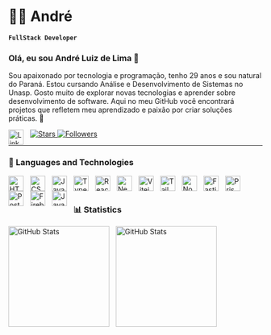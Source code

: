 # 👨‍💻 André

**`FullStack Developer`** 

### Olá, eu sou André Luiz de Lima 👋

Sou apaixonado por tecnologia e programação, tenho 29 anos e sou natural do Paraná. Estou cursando Análise e Desenvolvimento de Sistemas no Unasp. Gosto muito de explorar novas tecnologias e aprender sobre desenvolvimento de software. Aqui no meu GitHub você encontrará projetos que refletem meu aprendizado e paixão por criar soluções práticas. 🚀

<p align="left"> 
    <a href="https://www.linkedin.com/in/andré-luiz-de-lima-66958319b/" target="blank">
        <img 
            align="left" 
            alt="Linkedin"
            title="Linkedin" 
            width="30px" 
            style="padding-right: 10px;" 
            src="https://cdn.jsdelivr.net/gh/devicons/devicon@latest/icons/linkedin/linkedin-original.svg" 
        />
    </a>
    <a href="https://github.com/andrelzlima7?tab=repositories&sort=stargazers" target="blank">
        <img 
            alt="Stars" 
            title="Stars GitHub" 
            src="https://custom-icon-badges.demolab.com/github/stars/andrelzlima7?color=55960c&style=for-the-badge&labelColor=488207&logo=star&label=Stars"
        />
    </a>
    <a href="https://github.com/andrelzlima7?tab=followers" target="blank">
        <img 
            alt="Followers" 
            title="Followers GitHub" 
            src="https://custom-icon-badges.demolab.com/github/followers/andrelzlima7?color=236ad3&labelColor=1155ba&style=for-the-badge&logo=github&label=Followers&logoColor=white"
        />
    </a>
</p>

---

### 🤖 Languages ​​and Technologies

<img 
    align="left" 
    alt="HTML"
    title="HTML" 
    width="30px" 
    style="padding-right: 10px;" 
    src="https://cdn.jsdelivr.net/gh/devicons/devicon@latest/icons/html5/html5-original.svg" 
/>
<img 
    align="left" 
    alt="CSS" 
    title="CSS"
    width="30px" 
    style="padding-right: 10px;" 
    src="https://cdn.jsdelivr.net/gh/devicons/devicon@latest/icons/css3/css3-original.svg" 
/>
<img 
    align="left" 
    alt="JavaScript" 
    title="JavaScript"
    width="30px" 
    style="padding-right: 10px;" 
    src="https://cdn.jsdelivr.net/gh/devicons/devicon@latest/icons/javascript/javascript-original.svg" 
/>
<img 
    align="left" 
    alt="TypeScript"
    title="TypeScript" 
    width="30px" 
    style="padding-right: 10px;" 
    src="https://cdn.jsdelivr.net/gh/devicons/devicon@latest/icons/typescript/typescript-original.svg" 
/>
<img 
    align="left" 
    alt="React"
    title="React" 
    width="30px" 
    style="padding-right: 10px;" 
    src="https://cdn.jsdelivr.net/gh/devicons/devicon@latest/icons/react/react-original.svg" 
/>
<img 
    align="left" 
    alt="Next.js" 
    title="Next.js"
    width="30px" 
    style="padding-right: 10px;" 
    src="https://cdn.jsdelivr.net/gh/devicons/devicon@latest/icons/nextjs/nextjs-original.svg" 
/>
<img 
    align="left" 
    alt="Vitejs" 
    title="Vitejs"
    width="30px" 
    style="padding-right: 10px;" 
    src="https://cdn.jsdelivr.net/gh/devicons/devicon@latest/icons/vitejs/vitejs-original.svg"
/>
<img 
    align="left" 
    alt="Tailwind" 
    title="Tailwind"
    width="30px" 
    style="padding-right: 10px;" 
    src="https://cdn.jsdelivr.net/gh/devicons/devicon@latest/icons/tailwindcss/tailwindcss-original.svg" 
/>
<img 
    align="left" 
    alt="NodeJs" 
    title="NodeJs"
    width="30px" 
    style="padding-right: 10px;" 
    src="https://cdn.jsdelivr.net/gh/devicons/devicon@latest/icons/nodejs/nodejs-original.svg" 
/>
<img 
    align="left" 
    alt="Fastify" 
    title="Fastify"
    width="30px" 
    style="padding-right: 10px;" 
    src="https://cdn.jsdelivr.net/gh/devicons/devicon@latest/icons/fastify/fastify-original.svg" 
/>
<img 
    align="left" 
    alt="Prisma" 
    title="Prisma"
    width="30px" 
    style="padding-right: 10px;" 
    src="https://cdn.jsdelivr.net/gh/devicons/devicon@latest/icons/prisma/prisma-original.svg"
/>
<img 
    align="left" 
    alt="Postgresql" 
    title="Postgresql"
    width="30px" 
    style="padding-right: 10px;" 
    src="https://cdn.jsdelivr.net/gh/devicons/devicon@latest/icons/postgresql/postgresql-original.svg"
/>
<img 
    align="left" 
    alt="Firebase" 
    title="Firebase"
    width="30px" 
    style="padding-right: 10px;" 
    src="https://cdn.jsdelivr.net/gh/devicons/devicon@latest/icons/firebase/firebase-original.svg"
/>
<img 
    align="left" 
    alt="Java" 
    title="Java"
    width="30px" 
    style="padding-right: 10px;" 
    src="https://cdn.jsdelivr.net/gh/devicons/devicon@latest/icons/java/java-original.svg"
/>


<br/>
<br/>

### 📊 Statistics

<p>
  <img 
    align="left" 
    alt="GitHub Stats" 
    height="200" 
    style="padding-right: 10px; padding-bottom: 10px;" 
    src="https://github-readme-stats.vercel.app/api?username=andrelzlima7&show_icons=true&theme=dark&include_all_commits=true&locale=en" 
  />

<img 
      align="left" 
      alt="GitHub Stats" 
      height="200" 
      src="https://github-readme-stats.vercel.app/api/top-langs/?username=andrelzlima7&theme=dark&layout=compact&custom_title=Technologies&langs_count=9&locale=en" 
  />

</p>
